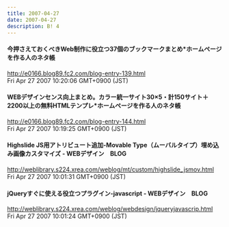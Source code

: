 ```yaml
---
title: 2007-04-27
date: 2007-04-27
description: B! 4
---
```


#### 今押さえておくべきWeb制作に役立つ37個のブックマークまとめ*ホームページを作る人のネタ帳
http://e0166.blog89.fc2.com/blog-entry-139.html<br>
Fri Apr 27 2007 10:20:06 GMT+0900 (JST)<br>


#### WEBデザインセンス向上まとめ。カラー統一サイト30×5・計150サイト＋2200以上の無料HTMLテンプレ*ホームページを作る人のネタ帳
http://e0166.blog89.fc2.com/blog-entry-144.html<br>
Fri Apr 27 2007 10:19:25 GMT+0900 (JST)<br>


#### Highslide JS用アトリビュート追加-Movable Type（ムーバルタイプ）埋め込み画像カスタマイズ - WEBデザイン　BLOG
http://weblibrary.s224.xrea.com/weblog/mt/custom/highslide_jsmov.html<br>
Fri Apr 27 2007 10:01:31 GMT+0900 (JST)<br>


#### jQueryすぐに使える役立つプラグイン-javascript - WEBデザイン　BLOG
http://weblibrary.s224.xrea.com/weblog/webdesign/jqueryjavascrip.html<br>
Fri Apr 27 2007 10:01:24 GMT+0900 (JST)<br>


